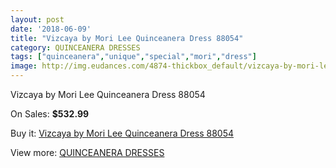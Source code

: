 ```yaml
---
layout: post
date: '2018-06-09'
title: "Vizcaya by Mori Lee Quinceanera Dress 88054"
category: QUINCEANERA DRESSES
tags: ["quinceanera","unique","special","mori","dress"]
image: http://img.eudances.com/4874-thickbox_default/vizcaya-by-mori-lee-quinceanera-dress-88054.jpg
---
```

Vizcaya by Mori Lee Quinceanera Dress 88054

On Sales: **$532.99**
<a href="https://www.eudances.com/en/quinceanera-dresses/1643-vizcaya-by-mori-lee-quinceanera-dress-88054.html"><amp-img layout="responsive" width="600" height="600" src="//img.eudances.com/4874-thickbox_default/vizcaya-by-mori-lee-quinceanera-dress-88054.jpg" alt="Vizcaya by Mori Lee Quinceanera Dress 88054 0" /></a>
<a href="https://www.eudances.com/en/quinceanera-dresses/1643-vizcaya-by-mori-lee-quinceanera-dress-88054.html"><amp-img layout="responsive" width="600" height="600" src="//img.eudances.com/4876-thickbox_default/vizcaya-by-mori-lee-quinceanera-dress-88054.jpg" alt="Vizcaya by Mori Lee Quinceanera Dress 88054 1" /></a>
<a href="https://www.eudances.com/en/quinceanera-dresses/1643-vizcaya-by-mori-lee-quinceanera-dress-88054.html"><amp-img layout="responsive" width="600" height="600" src="//img.eudances.com/4875-thickbox_default/vizcaya-by-mori-lee-quinceanera-dress-88054.jpg" alt="Vizcaya by Mori Lee Quinceanera Dress 88054 2" /></a>

Buy it: [Vizcaya by Mori Lee Quinceanera Dress 88054](https://www.eudances.com/en/quinceanera-dresses/1643-vizcaya-by-mori-lee-quinceanera-dress-88054.html "Vizcaya by Mori Lee Quinceanera Dress 88054")

View more: [QUINCEANERA DRESSES](https://www.eudances.com/en/17-quinceanera-dresses "QUINCEANERA DRESSES")
